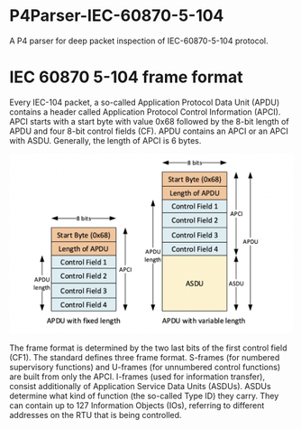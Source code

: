 # P4Parser-IEC-60870-5-104
A P4 parser for deep packet inspection of IEC-60870-5-104 protocol.

# IEC 60870 5-104 frame format
Every IEC-104 packet, a so-called Application Protocol Data Unit (APDU) contains a header called Application Protocol Control Information (APCI). APCI starts with a start byte with value 0x68 followed by the 8-bit length of APDU and four 8-bit control fields
(CF). APDU contains an APCI or an APCI with ASDU. Generally, the length of APCI is 6
bytes.
<p align="center">
<img src="https://github.com/mandanaGh/P4Parser-IEC-60870-5-104/blob/main/images/Screenshot%202021-09-08%20at%2013.40.38.png" width="600"></p>
The frame format is determined by the two last bits of the first control field (CF1). The standard defines three frame format. S-frames (for numbered supervisory functions) and U-frames (for unnumbered control functions) are built from only the APCI. I-frames (used for information transfer), consist additionally of Application Service Data Units (ASDUs). ASDUs determine what kind of function (the so-called Type ID) they carry. They can contain up to 127 Information Objects (IOs), referring to different addresses on the RTU that is being controlled.

